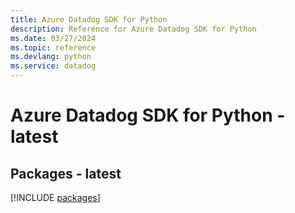 ```yaml
---
title: Azure Datadog SDK for Python
description: Reference for Azure Datadog SDK for Python
ms.date: 03/27/2024
ms.topic: reference
ms.devlang: python
ms.service: datadog
---
```

# Azure Datadog SDK for Python - latest
## Packages - latest
[!INCLUDE [packages](datadog-index.md)]